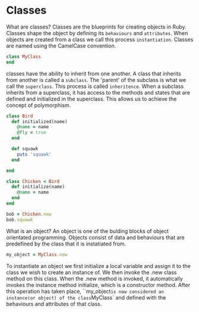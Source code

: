 # Classes 

What are classes? 
Classes are the blueprints for creating objects in Ruby. Classes shape the object by defining its `behaviours` and `attributes`. When objects are created from a class we call this process `instantiation`. Classes are named using the CamelCase convention. 

```ruby
class MyClass
end
```
classes have the ability to inherit from one another. A class that inherits from another is called a `subclass`. The 'parent' of the subclass is what we call the `superclass`. This process is called `inheritence`. When a subclass inherits  from a superclass, it has access to the methods and states that are defined and initialized in the superclass. This allows us to achieve the concept of polymorphism. 

```ruby
class Bird
  def initialized(name)
  	@name = name 
  	@fly = true
  end

  def squawk
  	puts 'squawk'
  end

end

class Chicken < Bird
  def initialize(name)
    @name = name 
  end
end

bob = Chicken.new
bob.squawk
```

What is an object?
An object is one of the bulding blocks of object orientated programming. Objects consist of data and behaviours that are predefined
by the class that it is instatiated from. 

```ruby
my_object = MyClass.new
```
To instantiate an object we first initialize a local variable and assign it to the class we wish to create an instance of. We then invoke the .new class method on this class. When the .new method is invoked, it automatically invokes the instance method initialize, which is a constructor method. After this operation has taken place, ``my_object` is now considered an instance(or object) of the class `MyClass` and defined with the behaviours and attributes of that class. 